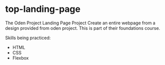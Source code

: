 # top-landing-page

The Oden Project Landing Page Project
Create an entire webpage from a design provided from
oden project. This is part of their foundations course.

Skills being practiced:

- HTML
- CSS
- Flexbox
